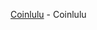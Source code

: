 <!--# Sivachenko Max-->

[Coinlulu](https://sevamax.github.io/coinlulu/) - Coinlulu


<!--[Astin Design](https://design.astin.co) -->

<!--[Device](https://sevamax.github.io/device/) - Device

<!--[AstinDesign](https://sevamax.github.io/AstinDesign/) - AstinDesign

<!--[Barbershop](https://sevamax.github.io/barbershop/) - Barbershop


<!--[Sedona](https://sevamax.github.io/sedona/) - Sedona



<!--Another projects 

<!--[Accordeon](https://sevamax.github.io/accordeon/) - accordeon example

<!--[Forms-group](https://sevamax.github.io/forms-group/) - some sort of stylish form items

<!--[Fullpage](https://sevamax.github.io/Fullpage/) - fullpage page without adaptive

<!--[Modal](https://sevamax.github.io/modal/) - modal window example

<!--[Progress](https://sevamax.github.io/progress/) - progress bar

<!--[Slider](https://sevamax.github.io/slider/) - native slider

<!--[CSS3D](https://sevamax.github.io/css3d/) - 3D cube

<!--[Spinners](https://sevamax.github.io/spinners/) - groupe of spinners

<!--[Tabs](https://sevamax.github.io/tab/) - tabs example

<!--[Parallax-Mountains](https://sevamax.github.io/Parallax) - interesting parallax-page



